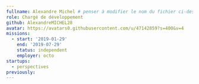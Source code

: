 ```yaml
---
fullname: Alexandre Michel # penser à modifier le nom du fichier ci-dessus en prenom.nom.md !
role: Chargé de développement
github: AlexandreMICHEL28
avatar: https://avatars0.githubusercontent.com/u/47142859?s=400&v=4
missions:
  - start: '2019-01-29'
    end: '2019-07-29'
    status: independent
    employer: octo
startups:
  - perspectives
previously:
---
```

